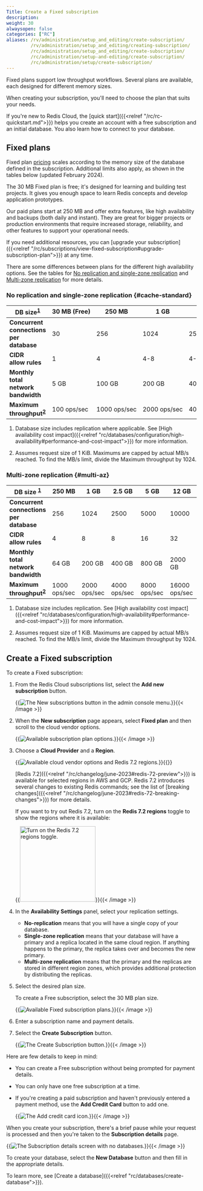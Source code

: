 ```yaml
---
Title: Create a Fixed subscription
description:
weight: 30
alwaysopen: false
categories: ["RC"]
aliases: /rv/administration/setup_and_editing/create-subscription/
         /rv/administration/setup_and_editing/creating-subscription/
         /rc/administration/setup_and_editing/create-subscription/
         /rc/administration/setup-and-editing/create-subscription/
         /rc/administration/setup/create-subscription/
---
```

Fixed plans support low throughput workflows.  Several plans are available, each designed for different memory sizes.

When creating your subscription, you'll need to choose the plan that suits your needs.

If you're new to Redis Cloud, the [quick start]({{<relref "/rc/rc-quickstart.md">}}) helps you create an account with a free subscription and an initial database.  You also learn how to connect to your database.

## Fixed plans

Fixed plan [pricing](https://redis.com/cloud/pricing/) scales according to the memory size of the database defined in the subscription.  Additional limits also apply, as shown in the tables below (updated February 2024). 

The 30 MB Fixed plan is free; it's designed for learning and building test projects. It gives you enough space to learn Redis concepts and develop application prototypes.

Our paid plans start at 250 MB and offer extra features, like high availability and backups (both daily and instant). They are great for bigger projects or production environments that require increased storage, reliability, and other features to support your operational needs.

If you need additional resources, you can [upgrade your subscription]({{<relref "/rc/subscriptions/view-fixed-subscription#upgrade-subscription-plan">}}) at any time.

There are some differences between plans for the different high availability options. See the tables for [No replication and single-zone replication](#cache-standard) and [Multi-zone replication](#multi-az) for more details.

### No replication and single-zone replication {#cache-standard}

| **DB&nbsp;size**<sup>[1](#table-note-1-cache-standard)</sup> | **30&nbsp;MB&nbsp;(Free)** | **250 MB** | **1 GB** | **2.5 GB** | **5 GB** | **12 GB** |
|---|---|---|---|---|---|---|
| **Concurrent<br/>connections<br/>per database** | 30 | 256 | 1024 | 2500 | 5000 | 10000 |
| **CIDR<br/> allow rules** | 1 | 4 | 4-8 | 4-8 | 4-16 | 4-32 |
| **Monthly<br/> total network<br/> bandwidth** | 5&nbsp;GB | 100&nbsp;GB | 200&nbsp;GB | 400&nbsp;GB | 800&nbsp;GB | 2000&nbsp;GB |
| **Maximum<br/> throughput<sup>[2](#table-note-2-cache-standard)</sup>** | 100&nbsp;ops/sec | 1000&nbsp;ops/sec | 2000&nbsp;ops/sec | 4000&nbsp;ops/sec | 8000&nbsp;ops/sec | 16000&nbsp;ops/sec |

1. <a name="table-note-1-cache-standard" style="display: block; height: 80px; margin-top: -80px;"></a> Database size includes replication where applicable. See [High availability cost impact]({{<relref "rc/databases/configuration/high-availability#performance-and-cost-impact">}}) for more information.

2. <a name="table-note-2-cache-standard" style="display: block; height: 80px; margin-top: -80px;"></a> Assumes request size of 1 KiB. Maximums are capped by actual MB/s reached. To find the MB/s limit, divide the Maximum throughput by 1024.

### Multi-zone replication {#multi-az}

| **DB&nbsp;size&nbsp;**<sup>[1](#table-note-1-multi-az)</sup> | **250 MB** | **1 GB** | **2.5 GB** | **5 GB** | **12 GB** |
|---|---|---|---|---|---|
| **Concurrent<br/>connections<br/>per database** | 256 | 1024 | 2500 | 5000 | 10000 |
| **CIDR<br/> allow rules** | 4 | 8 | 8 | 16 | 32 |
| **Monthly<br/> total network<br/> bandwidth** | 64&nbsp;GB | 200 GB | 400 GB | 800 GB | 2000 GB |
| **Maximum<br/> throughput<sup>[2](#table-note-2-multi-az)</sup>** | 1000 ops/sec | 2000 ops/sec | 4000 ops/sec | 8000 ops/sec | 16000 ops/sec |

1. <a name="table-note-1-multi-az" style="display: block; height: 80px; margin-top: -80px;"></a> Database size includes replication. See [High availability cost impact]({{<relref "rc/databases/configuration/high-availability#performance-and-cost-impact">}}) for more information.

2. <a name="table-note-2-multi-az" style="display: block; height: 80px; margin-top: -80px;"></a> Assumes request size of 1 KiB. Maximums are capped by actual MB/s reached. To find the MB/s limit, divide the Maximum throughput by 1024.

## Create a Fixed subscription

To create a Fixed subscription:

1.  From the Redis Cloud subscriptions list, select the **Add new subscription** button.  

    {{<image filename="images/rc/button-subscription-new.png" alt="The New subscriptions button in the admin console menu." >}}{{< /image >}}

2. When the **New subscription** page appears, select **Fixed plan** and then scroll to the cloud vendor options.

    {{<image filename="images/rc/subscription-new-plan-options.png" alt="Available subscription plan options." >}}{{< /image >}}

3.  Choose a **Cloud Provider** and a **Region**.

    {{<image filename="images/rc/subscription-new-cloud-vendor-options-redis-7-preview.png" alt="Available cloud vendor options and Redis 7.2 regions." >}}{{</image>}}

    [Redis 7.2]({{<relref "/rc/changelog/june-2023#redis-72-preview">}}) is available for selected regions in AWS and GCP. Redis 7.2 introduces several changes to existing Redis commands; see the list of [breaking changes]({{<relref "/rc/changelog/june-2023#redis-72-breaking-changes">}}) for more details.
    
    If you want to try out Redis 7.2, turn on the **Redis 7.2 regions** toggle to show the regions where it is available:

    {{<image filename="images/rc/subscription-new-redis-7-preview-toggle.png" width="200px" alt="Turn on the Redis 7.2 regions toggle." >}}{{< /image >}}

4.  In the **Availability Settings** panel, select your replication settings.  

    - **No-replication** means that you will have a single copy of your database.
    - **Single-zone replication** means that your database will have a primary and a replica located in the same cloud region.  If anything happens to the primary, the replica takes over and becomes the new primary.
    - **Multi-zone replication** means that the primary and the replicas are stored in different region zones, which provides additional protection by distributing the replicas.

5.  Select the desired plan size.   

    To create a Free subscription, select the 30 MB plan size.  

    {{<image filename="images/rc/subscription-new-fixed-tiers.png" alt="Available Fixed subscription plans." >}}{{< /image >}}

6.  Enter a subscription name and payment details.

7.  Select the **Create Subscription** button.

    {{<image filename="images/rc/button-subscription-create.png" alt="The Create Subscription button." >}}{{< /image >}}

Here are few details to keep in mind:

- You can create a Free subscription without being prompted for payment details.

- You can only have one free subscription at a time.

- If you're creating a paid subscription and haven't previously entered a payment method, use the **Add Credit Card** button to add one.

    {{<image filename="images/rc/icon-add-credit-card.png" alt="The Add credit card icon." >}}{{< /image >}}

When you create your subscription, there's a brief pause while your request is processed and then you're taken to the **Subscription details** page.

{{<image filename="images/rc/subscription-fixed-databases-none.png" alt="The Subscription details screen with no databases." >}}{{< /image >}}

To create your database, select the **New Database** button and then fill in the appropriate details.

To learn more, see [Create a database]({{<relref "rc/databases/create-database">}}).